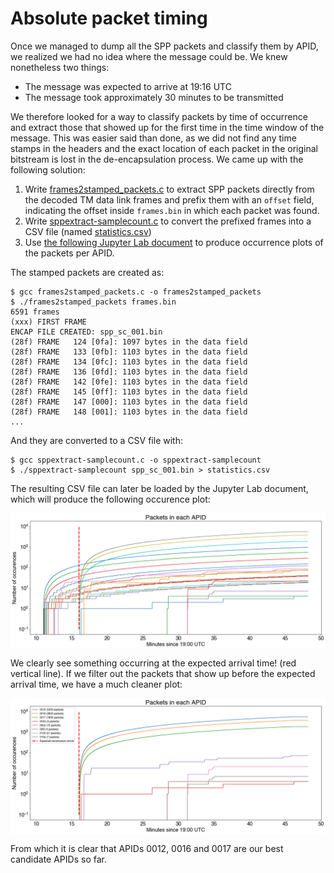 # Absolute packet timing
Once we managed to dump all the SPP packets and classify them by APID, we realized we had no idea where the message could be. We knew nonetheless two things:

* The message was expected to arrive at 19:16 UTC 
* The message took approximately 30 minutes to be transmitted

We therefore looked for a way to classify packets by time of occurrence and extract those that showed up for the first time in the time window of the message. This was easier said than done, as we did not find any time stamps in the headers and the exact location of each packet in the original bitstream is lost in the de-encapsulation process. We came up with the following solution:

1. Write [frames2stamped_packets.c](../tools/frames2stamped_packets.c) to extract SPP packets directly from the decoded TM data link frames and prefix them with an `offset` field, indicating the offset inside `frames.bin` in which each packet was found.
2. Write [sppextract-samplecount.c](../tools/sppextract-samplecount.c) to convert the prefixed frames into a CSV file (named [statistics.csv](../artifacts/statistics.csv))
3. Use [the following Jupyter Lab document](../tools/TimingAnalysis.ipynb) to produce occurrence plots of the packets per APID.

The stamped packets are created as:
```
$ gcc frames2stamped_packets.c -o frames2stamped_packets
$ ./frames2stamped_packets frames.bin
6591 frames
(xxx) FIRST FRAME
ENCAP FILE CREATED: spp_sc_001.bin
(28f) FRAME   124 [0fa]: 1097 bytes in the data field
(28f) FRAME   133 [0fb]: 1103 bytes in the data field
(28f) FRAME   134 [0fc]: 1103 bytes in the data field
(28f) FRAME   136 [0fd]: 1103 bytes in the data field
(28f) FRAME   142 [0fe]: 1103 bytes in the data field
(28f) FRAME   145 [0ff]: 1103 bytes in the data field
(28f) FRAME   147 [000]: 1103 bytes in the data field
(28f) FRAME   148 [001]: 1103 bytes in the data field
...
```

And they are converted to a CSV file with:

```
$ gcc sppextract-samplecount.c -o sppextract-samplecount
$ ./sppextract-samplecount spp_sc_001.bin > statistics.csv
```

The resulting CSV file can later be loaded by the Jupyter Lab document, which will produce the following occurence plot:

<img src="../visual/perapid.png" align="center" />

We clearly see something occurring at the expected arrival time! (red vertical line). If we filter out the packets that show up before the expected arrival time, we have a much cleaner plot:

<img src="../visual/perapid_filter.png" align="center" />

From which it is clear that APIDs 0012, 0016 and 0017 are our best candidate APIDs so far.
